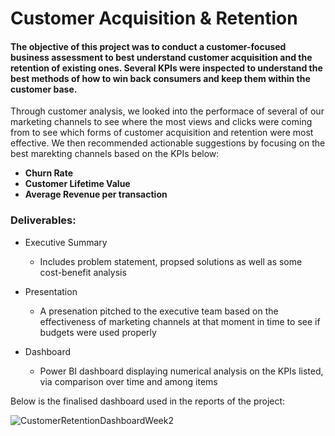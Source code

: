 # Customer Acquisition & Retention

#### The objective of this project was to conduct a customer-focused business assessment to best understand customer acquisition and the retention of existing ones. Several KPIs were inspected to understand the best methods of how to win back consumers and keep them within the customer base. ####

Through customer analysis, we looked into the performace of several of our marketing channels to see where the most views and clicks were coming from to see which forms of customer acquisition and retention were most effective. We then recommended actionable suggestions by focusing on the best marekting channels based on the KPIs below:

* **Churn Rate**
* **Customer Lifetime Value**
* **Average Revenue per transaction**

### Deliverables: ###
* Executive Summary
  * Includes problem statement, propsed solutions as well as some cost-benefit analysis

* Presentation
  * A presenation pitched to the executive team based on the effectiveness of marketing channels at that moment in time to see if budgets were used properly

* Dashboard
  * Power BI dashboard displaying numerical analysis on the KPIs listed, via comparison over time and among items

Below is the finalised dashboard used in the reports of the project:

![CustomerRetentionDashboardWeek2](https://github.com/marofrahman/customer-retention-project/assets/134495772/b008e6e4-604e-4be0-a653-5e6816b2981a)
